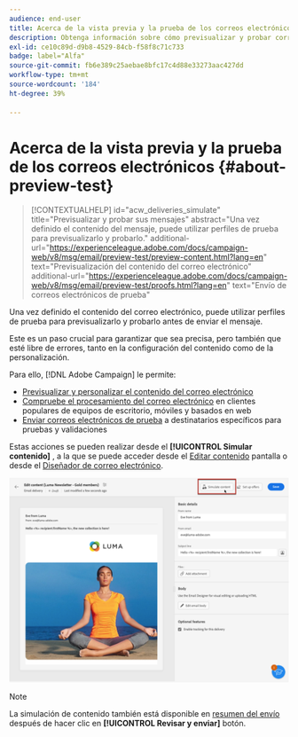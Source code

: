 ```yaml
---
audience: end-user
title: Acerca de la vista previa y la prueba de los correos electrónicos
description: Obtenga información sobre cómo previsualizar y probar correos electrónicos
exl-id: ce10c89d-d9b8-4529-84cb-f58f8c71c733
badge: label="Alfa"
source-git-commit: fb6e389c25aebae8bfc17c4d88e33273aac427dd
workflow-type: tm+mt
source-wordcount: '184'
ht-degree: 39%

---
```


# Acerca de la vista previa y la prueba de los correos electrónicos {#about-preview-test}

>[!CONTEXTUALHELP]
>id="acw_deliveries_simulate"
>title="Previsualizar y probar sus mensajes"
>abstract="Una vez definido el contenido del mensaje, puede utilizar perfiles de prueba para previsualizarlo y probarlo."
>additional-url="https://experienceleague.adobe.com/docs/campaign-web/v8/msg/email/preview-test/preview-content.html?lang=en" text="Previsualización del contenido del correo electrónico"
>additional-url="https://experienceleague.adobe.com/docs/campaign-web/v8/msg/email/preview-test/proofs.html?lang=en" text="Envío de correos electrónicos de prueba"

Una vez definido el contenido del correo electrónico, puede utilizar perfiles de prueba para previsualizarlo y probarlo antes de enviar el mensaje.

Este es un paso crucial para garantizar que sea precisa, pero también que esté libre de errores, tanto en la configuración del contenido como de la personalización.

Para ello, [!DNL Adobe Campaign] le permite:

* [Previsualizar y personalizar el contenido del correo electrónico](preview-content.md)
* [Compruebe el procesamiento del correo electrónico](email-rendering.md) en clientes populares de equipos de escritorio, móviles y basados en web
* [Enviar correos electrónicos de prueba](proofs.md) a destinatarios específicos para pruebas y validaciones

Estas acciones se pueden realizar desde el **[!UICONTROL Simular contenido]** , a la que se puede acceder desde el [Editar contenido](../content/edit-content.md) pantalla o desde el [Diseñador de correo electrónico](../content/get-started-email-designer.md).

![](assets/simulate-button.png)

>[!NOTE]
>
>La simulación de contenido también está disponible en [resumen del envío](../monitor/prepare-send.md) después de hacer clic en **[!UICONTROL Revisar y enviar]** botón.
